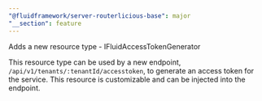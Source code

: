 ```yaml
---
"@fluidframework/server-routerlicious-base": major
"__section": feature
---
```


Adds a new resource type - IFluidAccessTokenGenerator

This resource type can be used by a new endpoint, `/api/v1/tenants/:tenantId/accesstoken`, to generate an access token for the service. This resource is customizable and can be injected into the endpoint.
